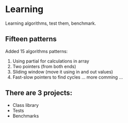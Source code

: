 # Learning
Learning algorithms, test them, benchmark.

## Fifteen patterns
Added 15 algorithms patterns:
1. Using partial for calculations in array
2. Two pointers (from both ends)
3. Sliding window (move it using in and out values)
4. Fast-slow pointers to find cycles
   ... more comming ...

## There are 3 projects:
- Class library
- Tests
- Benchmarks
